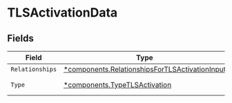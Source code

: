 # TLSActivationData


## Fields

| Field                                                                                                       | Type                                                                                                        | Required                                                                                                    | Description                                                                                                 |
| ----------------------------------------------------------------------------------------------------------- | ----------------------------------------------------------------------------------------------------------- | ----------------------------------------------------------------------------------------------------------- | ----------------------------------------------------------------------------------------------------------- |
| `Relationships`                                                                                             | [*components.RelationshipsForTLSActivationInput](../../models/shared/relationshipsfortlsactivationinput.md) | :heavy_minus_sign:                                                                                          | N/A                                                                                                         |
| `Type`                                                                                                      | [*components.TypeTLSActivation](../../models/shared/typetlsactivation.md)                                   | :heavy_minus_sign:                                                                                          | Resource type.                                                                                              |